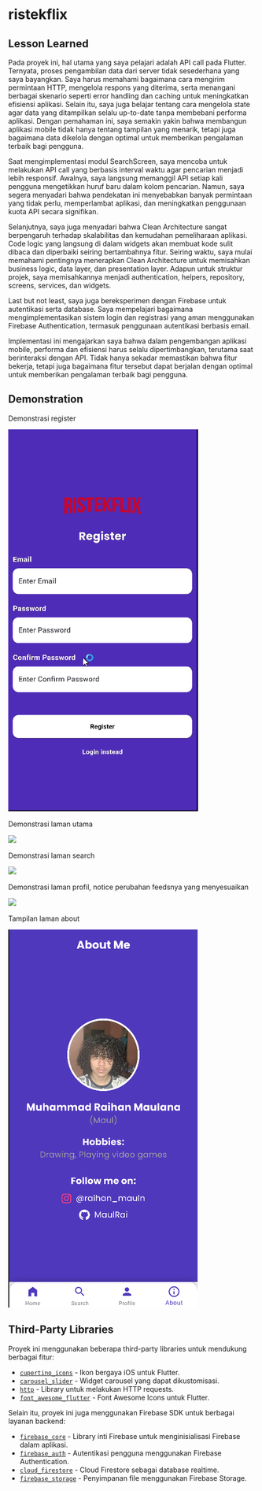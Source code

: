 # ristekflix

## Lesson Learned

Pada proyek ini, hal utama yang saya pelajari adalah API call pada Flutter. Ternyata, 
proses pengambilan data dari server tidak sesederhana yang saya bayangkan. Saya harus 
memahami bagaimana cara mengirim permintaan HTTP, mengelola respons yang diterima, serta 
menangani berbagai skenario seperti error handling dan caching untuk meningkatkan efisiensi 
aplikasi. Selain itu, saya juga belajar tentang cara mengelola state agar data yang 
ditampilkan selalu up-to-date tanpa membebani performa aplikasi. Dengan pemahaman ini, 
saya semakin yakin bahwa membangun aplikasi mobile tidak hanya tentang tampilan yang 
menarik, tetapi juga bagaimana data dikelola dengan optimal untuk memberikan pengalaman 
terbaik bagi pengguna.

Saat mengimplementasi modul SearchScreen, saya mencoba untuk melakukan API call yang berbasis 
interval waktu agar pencarian menjadi lebih responsif. Awalnya, saya langsung memanggil 
API setiap kali pengguna mengetikkan huruf baru dalam kolom pencarian. Namun, saya segera 
menyadari bahwa pendekatan ini menyebabkan banyak permintaan yang tidak perlu, 
memperlambat aplikasi, dan meningkatkan penggunaan kuota API secara signifikan.

Selanjutnya, saya juga menyadari bahwa Clean Architecture sangat berpengaruh terhadap 
skalabilitas dan kemudahan pemeliharaan aplikasi. Code logic yang langsung di dalam widgets 
akan membuat kode sulit dibaca dan diperbaiki seiring bertambahnya fitur. Seiring waktu, 
saya mulai memahami pentingnya menerapkan Clean Architecture untuk memisahkan business 
logic, data layer, dan presentation layer. Adapun untuk struktur projek, saya memisahkannya 
menjadi authentication, helpers, repository, screens, services, dan widgets.

Last but not least, saya juga bereksperimen dengan Firebase untuk autentikasi serta database. Saya mempelajari bagaimana mengimplementasikan sistem login dan registrasi yang aman menggunakan Firebase Authentication, termasuk penggunaan autentikasi berbasis email.

Implementasi ini mengajarkan saya bahwa dalam pengembangan aplikasi mobile, performa dan 
efisiensi harus selalu dipertimbangkan, terutama saat berinteraksi dengan API. Tidak hanya 
sekadar memastikan bahwa fitur bekerja, tetapi juga bagaimana fitur tersebut dapat berjalan 
dengan optimal untuk memberikan pengalaman terbaik bagi pengguna.

## Demonstration

Demonstrasi register

![](assets/images/register.gif)

Demonstrasi laman utama

![](assets/images/general.gif)

Demonstrasi laman search

![](assets/images/search.gif)

Demonstrasi laman profil, notice perubahan feedsnya yang menyesuaikan

![](assets/images/profile.gif)

Tampilan laman about

![](assets/images/about.png)

## Third-Party Libraries

Proyek ini menggunakan beberapa third-party libraries untuk mendukung berbagai fitur:

- [`cupertino_icons`](https://pub.dev/packages/cupertino_icons) - Ikon bergaya iOS untuk Flutter.
- [`carousel_slider`](https://pub.dev/packages/carousel_slider) - Widget carousel yang dapat dikustomisasi.
- [`http`](https://pub.dev/packages/http) - Library untuk melakukan HTTP requests.
- [`font_awesome_flutter`](https://pub.dev/packages/font_awesome_flutter) - Font Awesome Icons untuk Flutter.

Selain itu, proyek ini juga menggunakan Firebase SDK untuk berbagai layanan backend:

- [`firebase_core`](https://pub.dev/packages/firebase_core) - Library inti Firebase untuk menginisialisasi Firebase dalam aplikasi.
- [`firebase_auth`](https://pub.dev/packages/firebase_auth) - Autentikasi pengguna menggunakan Firebase Authentication.
- [`cloud_firestore`](https://pub.dev/packages/cloud_firestore) - Cloud Firestore sebagai database realtime.
- [`firebase_storage`](https://pub.dev/packages/firebase_storage) - Penyimpanan file menggunakan Firebase Storage.

